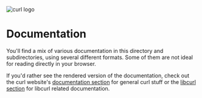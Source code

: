 ![curl logo](https://curl.haxx.se/logo/curl-logo.svg)

# Documentation

You'll find a mix of various documentation in this directory and
subdirectories, using several different formats. Some of them are not ideal
for reading directly in your browser.

If you'd rather see the rendered version of the documentation, check out the
curl website's [documentation section](https://curl.haxx.se/docs/) for
general curl stuff or the [libcurl section](https://curl.haxx.se/libcurl/) for
libcurl related documentation.
